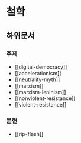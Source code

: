 # 철학

## 하위문서

### 주제

- [[digital-democracy]]
- [[accelerationism]]
- [[neutrality-myth]]
- [[marxism]]
- [[marxism-leninism]]
- [[nonviolent-resistance]]
- [[violent-resistance]]

### 문헌

- [[rip-flash]]
